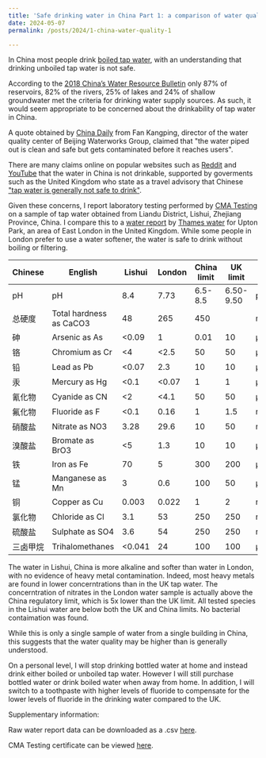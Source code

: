 ```yaml
---
title: 'Safe drinking water in China Part 1: a comparison of water quality in Lishui (China) with London (UK)'
date: 2024-05-07
permalink: /posts/2024/1-china-water-quality-1

---
```


In China most people drink [boiled tap water](https://safedrinkingwaterdotcom.wordpress.com/2014/01/13/boiled-in-china-a-personal-source-of-safe-drinking-water/), with an understanding that drinking unboiled tap water is not safe. 

According to the [2018 China’s Water Resource Bulletin](https://www.ncbi.nlm.nih.gov/pmc/articles/PMC8430420/#b12) only 87% of reservoirs, 82% of the rivers, 25% of lakes and 24% of shallow groundwater met the criteria for drinking water supply sources. As such, it would seem appropriate to be concerned about the drinkability of tap water in China. 

A quote obtained by [China Daily](https://www.chinadaily.com.cn/china/2007-07/03/content_908401.htm) from Fan Kangping, director of the water quality center of Beijing Waterworks Group, claimed that "the water piped out is clean and safe but gets contaminated before it reaches users". 

There are many claims online on popular websites such as [Reddit](https://old.reddit.com/r/shanghai/comments/twkmiv/boiled_tap_water) and [YouTube](https://www.youtube.com/watch?v=7AtE6m0aPSg) that the water in China is not drinkable, supported by goverments such as the United Kingdom who state as a travel advisory that Chinese ["tap water is generally not safe to drink"](https://www.gov.uk/foreign-travel-advice/china/health). 

Given these concerns, I report laboratory testing performed by [CMA Testing](https://www.cmatesting.org/about-us) on a sample of tap water obtained from Liandu District, Lishui, Zhejiang Province, China. I compare this to a [water report](https://water-quality-api.prod.p.webapp.thameswater.co.uk/water-quality-api/Zone/NLE33) by [Thames water](https://www.thameswater.co.uk/) for Upton Park, an area of East London in the United Kingdom. While some people in London prefer to use a water softener, the water is safe to drink without boiling or filtering.

| Chinese     | English                       | Lishui | London | China limit | UK limit | Unit  |
|-------------|-------------------------------|--------|--------|-------------|----------|-------|
| pH          | pH                            | 8.4    | 7.73   | 6.5-8.5     | 6.50-9.50| pH    |
| 总硬度      | Total hardness as CaCO3      | 48     | 265    | 450         |          | mg/L  |
| 砷          | Arsenic as As                | <0.09   | 1           | 0.01     | 10    | μg/L |
| 铬          | Chromium as Cr               | <4      | <2.5       | 50       | 50    | μg/L |
| 铅          | Lead as Pb                   | <0.07 | 2.3         | 10       | 10    | μg/L |
| 汞          | Mercury as Hg                | <0.1    | <0.07       | 1        | 1     | μg/L |
| 氰化物      | Cyanide as CN                | <2     | <4.1        | 50       | 50    | μg/L |
| 氟化物      | Fluoride as F                | <0.1    | 0.16        | 1        | 1.5   | mg/L |
| 硝酸盐      | Nitrate as NO3               | 3.28   | 29.6   | 10          | 50       | mg/L  |
| 溴酸盐      | Bromate as BrO3              | <5       | 1.3         | 10       | 10    | μg/L |
| 铁          | Iron as Fe                   | 70     | 5      | 300         | 200      | μg/L  |
| 锰          | Manganese as Mn              | 3      | 0.6    | 100         | 50       | μg/L  |
| 铜          | Copper as Cu                 | 0.003  | 0.022  | 1           | 2        | mg/L  |
| 氯化物      | Chloride as Cl               | 3.1    | 53     | 250         | 250      | mg/L  |
| 硫酸盐      | Sulphate as SO4              | 3.6    | 54     | 250         | 250      | mg/L  |
| 三卤甲烷    | Trihalomethanes              | <0.041 | 24     | 100         | 100      | μg/L  |


The water in Lishui, China is more alkaline and softer than water in London, with no evidence of heavy metal contamination. Indeed, most heavy metals are found in lower concerntrations than in the UK tap water. The concerntration of nitrates in the London water sample is actually above the China regulatory limit, which is 5x lower than the UK limit. All tested species in the Lishui water are below both the UK and China limits. No bacterial contaimation was found.

While this is only a single sample of water from a single building in China, this suggests that the water quality may be higher than is generally understood. 

On a personal level, I will stop drinking bottled water at home and instead drink either boiled or unboiled tap water. However I will still purchase bottled water or drink boiled water when away from home. In addition, I will switch to a toothpaste with higher levels of fluoride to compensate for the lower levels of fluoride in the drinking water compared to the UK. 


Supplementary information:

Raw water report data can be downloaded as a .csv [here](https://github.com/chrisahart/chrisahart.github.io/blob/master/files/water_quality_csv.csv).

CMA Testing certificate can be viewed [here](https://github.com/chrisahart/chrisahart.github.io/blob/master/files/water_certificate_1.png).
